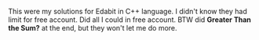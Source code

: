 This were my solutions for Edabit in C++ language. I didn't know they had limit
for free account. Did all I could in free account. BTW did **Greater Than the
Sum?** at the end, but they won't let me do more.
